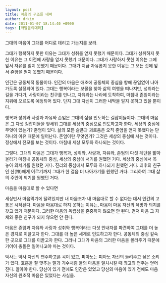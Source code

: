 ```yaml
---
layout: post
title: 마음의 구조를 내며
author: drkim
date: 2011-01-07 18:14:40 +0900
tags: [깨달음의대화]
---
```


  











  그대의 마음이 그대를 어디로 데리고 가는지를 보라.


















  그대가 행복하지 못한 이유는 그대가 성취를 얻지 못했기 때문이다. 그대가 성취하지 못한 이유는 그 이전에 사랑을 얻지 못했기 때문이다. 그대가 사랑하지 못한 이유는 그에 앞서 자유를 얻지 못했기 때문이다. 그대가 지금 자유롭지 못한 이유는 그 모든 것에 앞서 존엄을 얻지 못했기 때문이다.






  인간은 공동체적 동물이다. 인간의 마음은 애초에 공동체의 중심을 향해 끊임없이 나아가도록 설정되어 있다. 그대는 행복이라는 보물을 찾아 삶의 여행을 떠나지만, 성취라는 길을 가다가, 사랑이라는 친구를 만나고, 자유라는 나라에 도착하여, 마침내 존엄이라는 지위에 오르도록 예정되어 있다. 단지 그대 자신이 그러한 내막을 알지 못하고 있을 뿐이다.






  행복과 성취와 사랑과 자유와 존엄은 그대의 삶을 인도하는 길잡이들이다. 그대의 마음은 그 다섯 길잡이들을 앞세워 그대를 세상의 중심으로 인도하고자 한다. 세상의 중심에 무엇이 있는가? 존엄이 있다. 삶의 모든 슬픔과 괴로움은 오직 존엄을 얻지 못했다는 단 하나의 이유 때문에 일어난다. 존엄이란 무엇인가? 그것은 세상의 중심에 서는 것이다. 정상에서 전모를 보는 것이다. 마침내 세상 모두와 하나되는 것이다.






  그렇다. 그대의 마음은 그대가 행복과, 성취와, 사랑과, 자유와, 존엄의 다섯 계단을 밟아올라가 마침내 공동체의 중심, 세상의 중심에 서기를 원했던 거다. 세상의 중심에서 목 놓아 외치기를 원했던 거다. 진리의 중심에서 모두와 하나되기 원했던 거다. 최후의 친구인 신(神)에게 이르기까지 그대가 한 걸음 더 나아가기를 원했던 거다. 그리하여 그대 삶의 주인이 되기를 원했던 거다.















  마음을 마음대로 할 수 있다면






  세상만사 마음먹기에 달려있지만 내 마음조차 내 마음대로 할 수 없다는 데서 인간의 고통은 시작된다. 마음을 마음대로 하지 못하는 이유는, 마음이 마음 자신의 욕망과 의지를 갖고 있기 때문이다. 그러한 마음의 독립성을 존중하지 않으면 안 된다. 먼저 마음 그 자체와 좋은 친구가 되지 않으면 안 된다.






  마음은 존엄과 자유와 사랑과 성취와 행복이라는 다섯 안내자를 파견하여 그대를 더 높은 경지로 이끌고자 한다. 그대를 더 높은 세계로 인도하고자 한다. 공동체의 중심 깊숙한 곳으로 그대를 이끌고자 한다. 그러나 그대가 마음의 그러한 마음을 몰라주기 때문에 기어이 충돌은 일어나고야 마는 것이다.






  악사는 악사 자신의 연주하고픈 곡이 있고, 피아노는 피아노 자신의 들려주고 싶은 소리가 있다. 호흡을 잘 맞추는 말과 기수처럼 둘의 마음을 일치시킬 때 최고의 연주는 얻어진다. 알아야 한다. 당신이 있기 전에도 인간은 있었고 당신의 마음이 있기 전에도 마음 자신의 원초적 마음은 있었다는 사실을.









